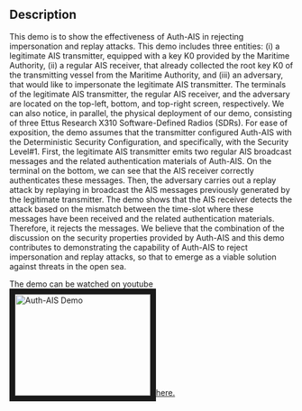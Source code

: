 ## Description

This demo is to show the effectiveness of Auth-AIS in rejecting impersonation and replay attacks. This demo includes three entities: (i) a legitimate AIS transmitter, equipped with a key K0 provided by the Maritime Authority, (ii) a regular AIS receiver, that already collected the root key K0 of the transmitting vessel from the Maritime Authority, and (iii) an adversary, that would like to impersonate the legitimate AIS transmitter. The terminals of the legitimate AIS transmitter, the regular AIS receiver, and the adversary are located on the top-left, bottom, and top-right screen, respectively. We can also notice, in parallel, the physical deployment of our demo, consisting of three Ettus Research X310 Software-Defined Radios (SDRs). For ease of exposition, the demo assumes that the transmitter configured Auth-AIS with the Deterministic Security Configuration, and specifically, with the Security Level#1. First, the legitimate AIS transmitter emits two regular AIS broadcast messages and the related authentication materials of Auth-AIS. On the terminal on the bottom, we can see that the AIS receiver correctly authenticates these messages. Then, the adversary carries out a replay attack by replaying in broadcast the AIS messages previously generated by the legitimate transmitter. The demo shows that the AIS receiver detects the attack based on the mismatch between the time-slot where these messages have been received and the related authentication materials. Therefore, it rejects the messages. We believe that the combination of the discussion on the security properties provided by Auth-AIS and this demo contributes to demonstrating the capability of Auth-AIS to reject impersonation and replay attacks, so that to emerge as a viable solution against threats in the open sea. 

The demo can be watched on youtube <a href="http://www.youtube.com/watch?feature=player_embedded&v=cnn8EZb4ksI
" target="_blank"><img src="http://img.youtube.com/vi/cnn8EZb4ksI/0.jpg" 
alt="Auth-AIS Demo" width="240" height="180" border="10" />here.</a>
